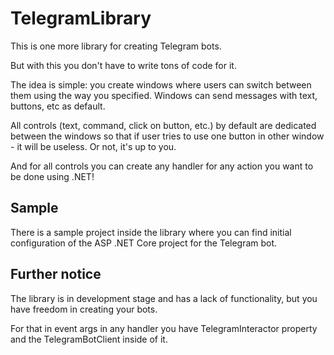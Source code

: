 # TelegramLibrary
This is one more library for creating Telegram bots.

But with this you don't have to write tons of code for it.

The idea is simple: you create windows where users can switch between them using the way you specified. Windows can send messages with text, buttons, etc as default.

All controls (text, command, click on button, etc.) by default are dedicated between the windows so that if user tries to use one button in other window - it will be useless. Or not, it's up to you.

And for all controls you can create any handler for any action you want to be done using .NET!

## Sample
There is a sample project inside the library where you can find initial configuration of the ASP .NET Core project for the Telegram bot.

## Further notice
The library is in development stage and has a lack of functionality, but you have freedom in creating your bots.

For that in event args in any handler you have TelegramInteractor property and the TelegramBotClient inside of it.
